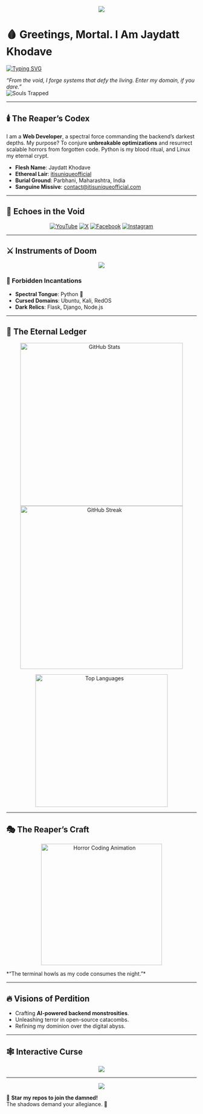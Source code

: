 <p align="center">
  <img src="https://capsule-render.vercel.app/api?type=wave&color=timeGradient&height=250§ion=header&text=Jaydatt%20Khodave%20-%20The%20Code%20Reaper&fontSize=60&animation=twinkling&fontColor=ff1a1a&fontAlignY=40&desc=The%20Digital%20Underworld%20Awaits&descAlignY=70&descFontSize=20" />
</p>

# 🩸 Greetings, Mortal. I Am Jaydatt Khodave  

[![Typing SVG](https://readme-typing-svg.demolab.com?font=Nosifer&size=26&pause=700&color=FF0000¢er=true&vCenter=true&random=false&width=500&lines=Backend%20Alchemist%20;%20Python%20Wraith%20;%20Linux%20Overlord%20;%20Nightmare%20Engineer)](https://git.io/typing-svg)  

*“From the void, I forge systems that defy the living. Enter my domain, if you dare.”*  
![Souls Trapped](https://komarev.com/ghpvc/?username=itisuniqueofficial&color=ff1a1a&style=flat-square&label=Souls+Trapped)

---

## 🕯️ The Reaper’s Codex  
I am a **Web Developer**, a spectral force commanding the backend’s darkest depths. My purpose? To conjure **unbreakable optimizations** and resurrect scalable horrors from forgotten code. Python is my blood ritual, and Linux my eternal crypt.

- **Flesh Name**: Jaydatt Khodave  
- **Ethereal Lair**: [itisuniqueofficial](https://github.com/itisuniqueofficial)  
- **Burial Ground**: Parbhani, Maharashtra, India  
- **Sanguine Missive**: [contact@itisuniqueofficial.com](mailto:contact@itisuniqueofficial.com)  

---

## 🌙 Echoes in the Void  
<p align="center">
  <a href="https://www.youtube.com/@itisuniqueofficial_yt"><img src="https://img.shields.io/badge/YouTube-Crimson_Veil-FF0000?style=for-the-badge&logo=youtube&logoColor=000000&labelColor=1a1a1a" alt="YouTube"></a>
  <a href="https://x.com/itisunique_x"><img src="https://img.shields.io/badge/X-Shadowed_Sky-1DA1F2?style=for-the-badge&logo=x&logoColor=000000&labelColor=1a1a1a" alt="X"></a>
  <a href="https://www.facebook.com/itisuniqueofficial"><img src="https://img.shields.io/badge/Facebook-Ghostly_Glow-1877F2?style=for-the-badge&logo=facebook&logoColor=000000&labelColor=1a1a1a" alt="Facebook"></a>
  <a href="https://www.instagram.com/itisuniqueofficial"><img src="https://img.shields.io/badge/Instagram-Blood_Dusk-E4405F?style=for-the-badge&logo=instagram&logoColor=000000&labelColor=1a1a1a" alt="Instagram"></a>
</p>

---

## ⚔️ Instruments of Doom  
<p align="center">
  <img src="https://skillicons.dev/icons?i=python,flask,django,nodejs,postgres,mongodb,linux,git,docker,vscode,aws&theme=dark&perline=6" />
</p>

### 🖤 Forbidden Incantations  
- **Spectral Tongue**: Python 🐍  
- **Cursed Domains**: Ubuntu, Kali, RedOS  
- **Dark Relics**: Flask, Django, Node.js  

---

## 🌌 The Eternal Ledger  
<p align="center">
  <img src="https://github-readme-stats.vercel.app/api?username=itisuniqueofficial&show_icons=true&theme=transparent&hide_border=true&bg_color=0D1117&title_color=ff1a1a&text_color=cccccc&icon_color=ff5555&custom_title=Deeds%20of%20the%20Damned" alt="GitHub Stats" width="430" />
  <img src="https://github-readme-streak-stats.herokuapp.com/?user=itisuniqueofficial&theme=transparent&hide_border=true&background=0D1117&stroke=ff1a1a&ring=ff5555&fire=ff5555&currStreakNum=cccccc&sideNums=cccccc&currStreakLabel=ff1a1a&sideLabels=ff1a1a" alt="GitHub Streak" width="430" />
</p>
<p align="center">
  <img src="https://github-readme-stats.vercel.app/api/top-langs/?username=itisuniqueofficial&layout=compact&theme=transparent&hide_border=true&bg_color=0D1117&title_color=ff1a1a&text_color=cccccc&custom_title=Rituals%20of%20Code" alt="Top Languages" width="350" />
</p>

---

## 🎭 The Reaper’s Craft  
<p align="center">
  <img src="https://media.giphy.com/media/v1.Y2lkPTc5MGI3NjExMWMxYzQyYzVjMjVjM2E5YzVjM2E5YzVjM2E5YzVjM2E5YzVjM2E5ZA&ep=v1_gifs_search&ct=g/xTiTnmgfPTiFi/giphy.gif" width="320" alt="Horror Coding Animation" />
</p>  
*“The terminal howls as my code consumes the night.”*

---

## 🔥 Visions of Perdition  
- Crafting **AI-powered backend monstrosities**.  
- Unleashing terror in open-source catacombs.  
- Refining my dominion over the digital abyss.

---

## 🕸️ Interactive Curse  
<p align="center">
  <a href="https://github.com/itisuniqueofficial?tab=repositories"><img src="https://img.shields.io/badge/Explore%20My%20Repos-Enter%20the%20Void-ff1a1a?style=for-the-badge&logo=github&logoColor=000000&labelColor=1a1a1a" /></a>
</p>

---

<p align="center">
  <img src="https://capsule-render.vercel.app/api?type=wave&color=timeGradient&height=150§ion=footer&text=Flee%20or%20Fall%20to%20the%20Code&fontSize=40&animation=twinkling&fontColor=ff1a1a" />
</p>

🖤 **Star my repos to join the damned!**  
The shadows demand your allegiance. 🦇
